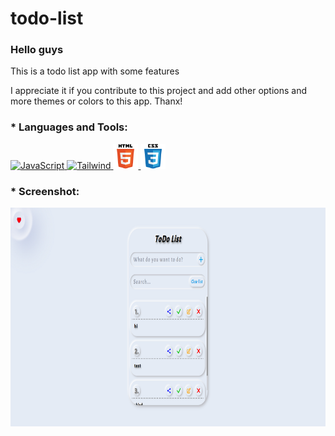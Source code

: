 # todo-list

<h3>Hello guys</h3>
<p>This is a todo list app with some features</p>
<p>I appreciate it if you contribute to this project and add other options and more themes or colors to this app. Thanx!</p>

### * Languages and Tools:
<p align="left">
  <a href="https://developer.mozilla.org/en-US/docs/Web/JavaScript" target="_blank" title="JavaScript">
    <img src="https://upload.wikimedia.org/wikipedia/commons/thumb/6/6a/JavaScript-logo.png/800px-JavaScript-logo.png" alt="JavaScript" width="40" height="40"/>
  </a>
  
  <a href="https://tailwindcss.com/" target="_blank" title="Tailwind">
	<img src="https://www.vectorlogo.zone/logos/tailwindcss/tailwindcss-icon.svg" alt="Tailwind" width="40" height="40"/>
  </a> 
 
  <a href="https://www.w3schools.com/html/" target="_blank" title="HTML5">
    <img src="https://raw.githubusercontent.com/devicons/devicon/master/icons/html5/html5-original-wordmark.svg" alt="HTML5" width="40" height="40"/>
  </a>
  
  <a href="https://www.w3schools.com/css/" target="_blank" title="CSS3">
    <img src="https://raw.githubusercontent.com/devicons/devicon/master/icons/css3/css3-original-wordmark.svg" alt="CSS3" width="40" height="40"/>
  </a>
</p>

### * Screenshot:
<img src="sample.png" alt="Project sample screenshot" width="800" height="350">


